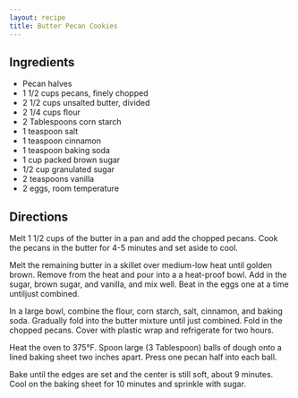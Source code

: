 ```yaml
---
layout: recipe
title: Butter Pecan Cookies
---
```


## Ingredients

* Pecan halves
* 1 1/2 cups pecans, finely chopped
* 2 1/2 cups unsalted butter, divided
* 2 1/4 cups flour
* 2 Tablespoons corn starch
* 1 teaspoon salt
* 1 teaspoon cinnamon
* 1 teaspoon baking soda
* 1 cup packed brown sugar
* 1/2 cup granulated sugar
* 2 teaspoons vanilla
* 2 eggs, room temperature

## Directions

Melt 1 1/2 cups of the butter in a pan and add the chopped pecans. Cook
the pecans in the butter for 4-5 minutes and set aside to cool.

Melt the remaining butter in a skillet over medium-low heat until golden
brown. Remove from the heat and pour into a a heat-proof bowl. Add in
the sugar, brown sugar, and vanilla, and mix well. Beat in the eggs one
at a time untiljust combined.

In a large bowl, combine the flour, corn starch, salt, cinnamon, and
baking soda. Gradually fold into the butter mixture until just combined.
Fold in the chopped pecans. Cover with plastic wrap and refrigerate for
two hours.

Heat the oven to 375°F. Spoon large (3 Tablespoon) balls of dough onto a
lined baking sheet two inches apart. Press one pecan half into each
ball.

Bake until the edges are set and the center is still soft, about 9
minutes. Cool on the baking sheet for 10 minutes and sprinkle with
sugar.
